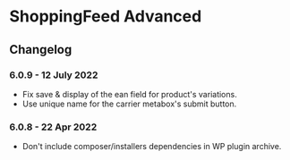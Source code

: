 # ShoppingFeed Advanced

## Changelog

### 6.0.9 - 12 July 2022
* Fix save & display of the ean field for product's variations.
* Use unique name for the carrier metabox's submit button.

### 6.0.8 - 22 Apr 2022
* Don't include composer/installers dependencies in WP plugin archive.